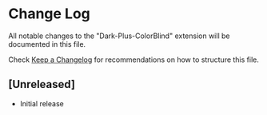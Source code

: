 # Change Log

All notable changes to the "Dark-Plus-ColorBlind" extension will be documented in this file.

Check [Keep a Changelog](http://keepachangelog.com/) for recommendations on how to structure this file.

## [Unreleased]

- Initial release
